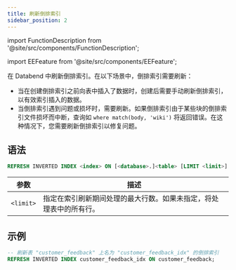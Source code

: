 ```yaml
---
title: 刷新倒排索引
sidebar_position: 2
---
```


import FunctionDescription from '@site/src/components/FunctionDescription';

<FunctionDescription description="引入或更新于：v1.2.405"/>

import EEFeature from '@site/src/components/EEFeature';

<EEFeature featureName='倒排索引'/>

在 Databend 中刷新倒排索引。在以下场景中，倒排索引需要刷新：

- 当在创建倒排索引之前向表中插入了数据时，创建后需要手动刷新倒排索引，以有效索引插入的数据。
- 当倒排索引遇到问题或损坏时，需要刷新。如果倒排索引由于某些块的倒排索引文件损坏而中断，查询如 `where match(body, 'wiki')` 将返回错误。在这种情况下，您需要刷新倒排索引以修复问题。

## 语法

```sql
REFRESH INVERTED INDEX <index> ON [<database>.]<table> [LIMIT <limit>]
```

| 参数      | 描述                                                                                                                      |
|-----------|----------------------------------------------------------------------------------------------------------------------------------|
| `<limit>` | 指定在索引刷新期间处理的最大行数。如果未指定，将处理表中的所有行。 |

## 示例

```sql
-- 刷新表 "customer_feedback" 上名为 "customer_feedback_idx" 的倒排索引
REFRESH INVERTED INDEX customer_feedback_idx ON customer_feedback;
```